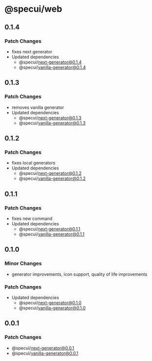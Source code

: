 # @specui/web

## 0.1.4

### Patch Changes

- fixes next generator
- Updated dependencies
  - @specui/next-generator@0.1.4
  - @specui/vanilla-generator@0.1.4

## 0.1.3

### Patch Changes

- removes vanilla generator
- Updated dependencies
  - @specui/next-generator@0.1.3
  - @specui/vanilla-generator@0.1.3

## 0.1.2

### Patch Changes

- fixes local generators
- Updated dependencies
  - @specui/next-generator@0.1.2
  - @specui/vanilla-generator@0.1.2

## 0.1.1

### Patch Changes

- fixes new command
- Updated dependencies
  - @specui/next-generator@0.1.1
  - @specui/vanilla-generator@0.1.1

## 0.1.0

### Minor Changes

- generator improvements, icon support, quality of life improvements

### Patch Changes

- Updated dependencies
  - @specui/next-generator@0.1.0
  - @specui/vanilla-generator@0.1.0

## 0.0.1

### Patch Changes

- @specui/next-generator@0.0.1
- @specui/vanilla-generator@0.0.1
